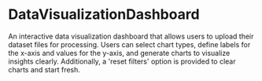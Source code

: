 # DataVisualizationDashboard
An interactive data visualization dashboard that allows users to upload their dataset files for processing. Users can select chart types, define labels for the x-axis and values for the y-axis, and generate charts to visualize insights clearly. Additionally, a 'reset filters' option is provided to clear charts and start fresh.
